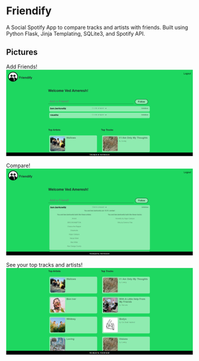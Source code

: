 # Friendify

A Social Spotify App to compare tracks and artists with friends.
Built using Python Flask, Jinja Templating, SQLite3, and Spotify API.


## Pictures


Add Friends!
![alt text](https://github.com/vameresh/friendify/blob/main/pictures/splash.PNG?raw=true)

Compare!
![alt text](https://github.com/vameresh/friendify/blob/main/pictures/compare.PNG?raw=true)

See your top tracks and artists!
![alt text](https://github.com/vameresh/friendify/blob/main/pictures/user.PNG?raw=true)